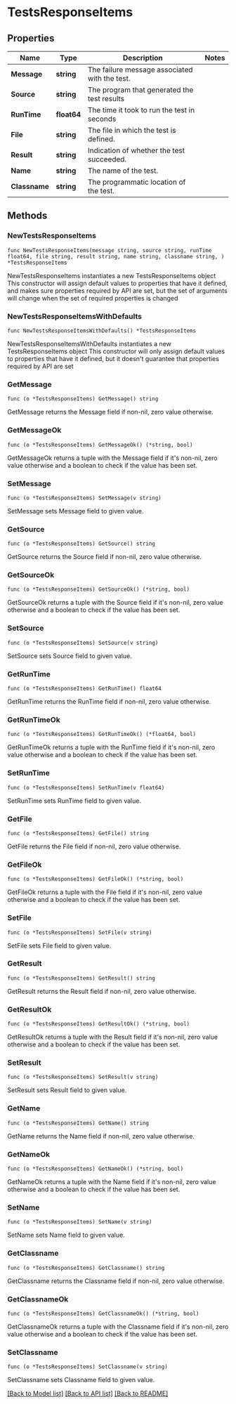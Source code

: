 # TestsResponseItems

## Properties

Name | Type | Description | Notes
------------ | ------------- | ------------- | -------------
**Message** | **string** | The failure message associated with the test. | 
**Source** | **string** | The program that generated the test results | 
**RunTime** | **float64** | The time it took to run the test in seconds | 
**File** | **string** | The file in which the test is defined. | 
**Result** | **string** | Indication of whether the test succeeded. | 
**Name** | **string** | The name of the test. | 
**Classname** | **string** | The programmatic location of the test. | 

## Methods

### NewTestsResponseItems

`func NewTestsResponseItems(message string, source string, runTime float64, file string, result string, name string, classname string, ) *TestsResponseItems`

NewTestsResponseItems instantiates a new TestsResponseItems object
This constructor will assign default values to properties that have it defined,
and makes sure properties required by API are set, but the set of arguments
will change when the set of required properties is changed

### NewTestsResponseItemsWithDefaults

`func NewTestsResponseItemsWithDefaults() *TestsResponseItems`

NewTestsResponseItemsWithDefaults instantiates a new TestsResponseItems object
This constructor will only assign default values to properties that have it defined,
but it doesn't guarantee that properties required by API are set

### GetMessage

`func (o *TestsResponseItems) GetMessage() string`

GetMessage returns the Message field if non-nil, zero value otherwise.

### GetMessageOk

`func (o *TestsResponseItems) GetMessageOk() (*string, bool)`

GetMessageOk returns a tuple with the Message field if it's non-nil, zero value otherwise
and a boolean to check if the value has been set.

### SetMessage

`func (o *TestsResponseItems) SetMessage(v string)`

SetMessage sets Message field to given value.


### GetSource

`func (o *TestsResponseItems) GetSource() string`

GetSource returns the Source field if non-nil, zero value otherwise.

### GetSourceOk

`func (o *TestsResponseItems) GetSourceOk() (*string, bool)`

GetSourceOk returns a tuple with the Source field if it's non-nil, zero value otherwise
and a boolean to check if the value has been set.

### SetSource

`func (o *TestsResponseItems) SetSource(v string)`

SetSource sets Source field to given value.


### GetRunTime

`func (o *TestsResponseItems) GetRunTime() float64`

GetRunTime returns the RunTime field if non-nil, zero value otherwise.

### GetRunTimeOk

`func (o *TestsResponseItems) GetRunTimeOk() (*float64, bool)`

GetRunTimeOk returns a tuple with the RunTime field if it's non-nil, zero value otherwise
and a boolean to check if the value has been set.

### SetRunTime

`func (o *TestsResponseItems) SetRunTime(v float64)`

SetRunTime sets RunTime field to given value.


### GetFile

`func (o *TestsResponseItems) GetFile() string`

GetFile returns the File field if non-nil, zero value otherwise.

### GetFileOk

`func (o *TestsResponseItems) GetFileOk() (*string, bool)`

GetFileOk returns a tuple with the File field if it's non-nil, zero value otherwise
and a boolean to check if the value has been set.

### SetFile

`func (o *TestsResponseItems) SetFile(v string)`

SetFile sets File field to given value.


### GetResult

`func (o *TestsResponseItems) GetResult() string`

GetResult returns the Result field if non-nil, zero value otherwise.

### GetResultOk

`func (o *TestsResponseItems) GetResultOk() (*string, bool)`

GetResultOk returns a tuple with the Result field if it's non-nil, zero value otherwise
and a boolean to check if the value has been set.

### SetResult

`func (o *TestsResponseItems) SetResult(v string)`

SetResult sets Result field to given value.


### GetName

`func (o *TestsResponseItems) GetName() string`

GetName returns the Name field if non-nil, zero value otherwise.

### GetNameOk

`func (o *TestsResponseItems) GetNameOk() (*string, bool)`

GetNameOk returns a tuple with the Name field if it's non-nil, zero value otherwise
and a boolean to check if the value has been set.

### SetName

`func (o *TestsResponseItems) SetName(v string)`

SetName sets Name field to given value.


### GetClassname

`func (o *TestsResponseItems) GetClassname() string`

GetClassname returns the Classname field if non-nil, zero value otherwise.

### GetClassnameOk

`func (o *TestsResponseItems) GetClassnameOk() (*string, bool)`

GetClassnameOk returns a tuple with the Classname field if it's non-nil, zero value otherwise
and a boolean to check if the value has been set.

### SetClassname

`func (o *TestsResponseItems) SetClassname(v string)`

SetClassname sets Classname field to given value.



[[Back to Model list]](../README.md#documentation-for-models) [[Back to API list]](../README.md#documentation-for-api-endpoints) [[Back to README]](../README.md)


